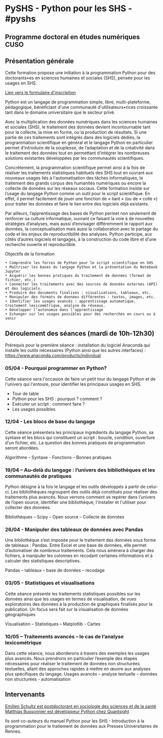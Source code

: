 # PySHS - Python pour les SHS - #pyshs
## Programme doctoral en études numériques CUSO

## Présentation générale

Cette formation propose une initiation à la programmation Python pour des doctorants•es en sciences humaines et sociales (SHS), pensée pour les usages en SHS.

[Lien vers le formulaire d'inscription](https://numerique.cuso.ch/?id=7010&tx_displaycontroller[showUid]=6353)

Python est un langage de programmation simple, libre, multi-plateforme, pédagogique, bénéficiant d'une communauté d'utilisateurs•rices croissante tant dans le domaine universitaire que le secteur privé. 

Avec la multiplication des données numériques dans les sciences humaines et sociales (SHS), le traitement des données devient incontournable tant pour la collecte, la mise en forme, ou la production de résultats. Si une partie de ces traitements sont intégrés dans des logiciels dédiés, la programmation scientifique en général et le langage Python en particulier permet d’introduire de la souplesse, de l’adaptation et de la créativité dans le traitement des données tout en permettant d’intégrer les nombreuses solutions existantes développées par les communautés scientifiques.

Concrètement, la programmation scientifique permet ainsi à la fois de réaliser les traitements statistiques habituels des SHS tout en ouvrant aux nouveaux usages liés à l'automatisation des tâches informatiques, le traitement des grands corpus des humanités numériques ou encore la collecte de données sur les réseaux sociaux. 
Cette formation insiste sur l’usage du langage Python comme un outil pour le script scientifique. En effet, il permet facilement de jouer une fonction de « liant » (ou de « colle ») pour traiter les données et faire le lien entre des logiciels déjà existants.

Par ailleurs, l’apprentissage des bases de Python permet non seulement de renforcer sa culture informatique, ouvrant ce faisant la voie à de nouvelles stratégies d’analyses, mais aussi d’envisager différemment le rapport aux données, la conceptualisation mais aussi la collaboration avec le partage du code et les enjeux de reproductibilité des analyses. Python participe, aux côtés d’autres logiciels et langages, à la construction du code libre et d’une recherche ouverte et reproductible.

Objectifs de la formation

    • Comprendre les forces de Python pour le script scientifique en SHS
    • Maîtriser les bases du langage Python et la présentation du Notebook Jupyter
    • Acquérir les bonnes pratiques du traitement de données (format de fichier, etc.)
    • Connecter les traitements avec des sources de données externes (API) et des logiciels.
    • Produire des documents finalisés : visualisations, tableaux, etc.
    • Manipuler des formats de données différentes : textes, images, etc.
    • Identifier les usages avancés : apprentissage automatique, traitement lexicométrique, analyse de réseaux.
    • Développer l’autonomie dans l’apprentissage
    • Echanger sur les usages possibles pour des recherches en cours ou à venir
    
## Déroulement des séances (mardi de 10h-12h30)

Prérequis pour la première séance : installation du logiciel Anaconda qui installe les outils nécessaires (Python ainsi que les autres interfaces) : https://www.anaconda.com/products/individual

### 05/04 - Pourquoi programmer en Python?

Cette séance sera l'occasion de faire un petit tour du langage Python et de l'univers qui l'entoure, pour identifier les principaux usages en SHS.

- Tour de table
- Python pour les SHS : pourquoi ? comment ?
- Exécuter un script : comment faire ?
- Les usages possibles


### 12/04 - Les blocs de base du langage

Cette séance présentera les principaux ingrédients du langage Python, sa syntaxe et les blocs qui constituent un script : boucle, condition, ouverture d'un fichier, etc. La question des bonnes pratiques de programmation seront abordées.

Algorithme – Syntaxe -  Fonctions – Bonnes pratiques

### 19/04 – Au-delà du langage : l’univers des bibliothèques et les communautés de pratiques

Python désigne à la fois le langage et les outils développés à partir de celui-ci. Les bibliothèques regroupent des outils déjà constitués pour réaliser des traitements plus avancés. Nous verrons comment se repérer dans l’univers de l’open source, identifier une bibliothèque, l'installer et l'utiliser pour collecter des données.

Bibliothèques – Scipy – Open source – Collecte de données

### 26/04 - Manipuler des tableaux de données avec Pandas

Une bibliothèque s’est imposée pour le traitement des données sous forme de tableaux : Pandas. Entre Excel et une base de données, elle permet d’automatiser de nombreux traitements. Cela nous amènera à charger des fichiers, à manipuler les colonnes en recodant certaines informations et à calculer des statistiques descriptives.

Pandas – tableaux – base de données – recodage

### 03/05 - Statistiques et visualisations

Cette séance présente les traitements statistiques possibles sur les données ainsi que les usages en termes de visualisation, de vues exploratoires des données à la production de graphiques finalisés pour la publication. Un focus sera fait sur la visualisation de données géographiques

 Visualisation – Statistiques – Matplotlib - Cartes

### 10/05 – Traitements avancés – le cas de l’analyse lexicométrique

Dans cette séance, nous aborderons à travers des exemples les usages plus avancés. Nous prendrons en particulier l’exemple des étapes nécessaires pour réaliser le traitement de données non structurées textuelles, allant des approches rapides à mettre en œuvre aux analyses plus spécifiques du langage. 
Usages avancés – analyse textuelle – données non structurées - automatisation

## Intervenants

[Emilien Schultz est postdoctorant en sociologie des sciences et de la santé](http://eschultz.fr/)
[Matthias Bussonnier est développeur Python chez Quantsight](https://github.com/Carreau)

Ils sont co-auteurs du manuel Python pour les SHS - Introduction à la programmation pour le traitement de données aux Presses Universitaires de Rennes.

